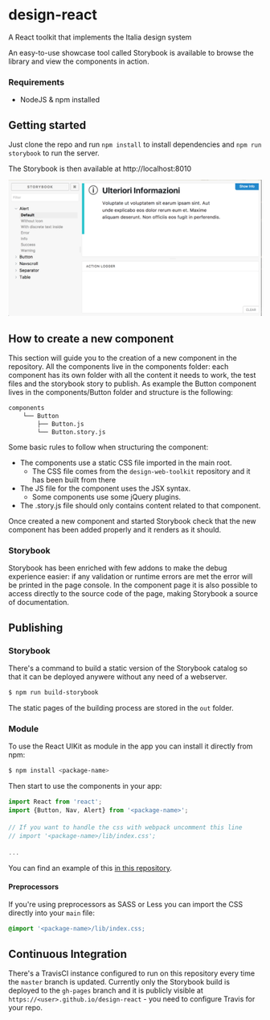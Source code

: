 # design-react
A React toolkit that implements the Italia design system

An easy-to-use showcase tool called Storybook is available to browse the library and view the components in action.


### Requirements


* NodeJS & npm installed


## Getting started

Just clone the repo and run `npm install` to install dependencies and `npm run storybook` to run the server.

The Storybook is then available at http://localhost:8010

![storybook](/doc/storybook.png?raw=true)

## How to create a new component

This section will guide you to the creation of a new component in the repository.
All the components live in the components folder: each component has its own folder with all the content it needs to work, the test files and the storybook story to publish.
As example the Button component lives in the components/Button folder and structure is the following:

```
components
    └── Button
        ├── Button.js
        └── Button.story.js
```

Some basic rules to follow when structuring the component:

* The components use a static CSS file imported in the main root.
    * The CSS file comes from the `design-web-toolkit` repository and it has been built from there
* The JS file for the component uses the JSX syntax.
    * Some components use some jQuery plugins.
* The .story.js file should only contains content related to that component.


Once created a new component and started Storybook check that the new component has been added properly and it renders as it should.


### Storybook

Storybook has been enriched with few addons to make the debug experience easier: if any validation or runtime errors are met the error will be printed in the page console.
In the component page it is also possible to access directly to the source code of the page, making Storybook a source of documentation.


## Publishing


### Storybook

There's a command to build a static version of the Storybook catalog so that it can be deployed anywere without any need of a webserver.

```sh
$ npm run build-storybook
```

The static pages of the building process are stored in the `out` folder.

### Module

To use the React UIKit as module in the app you can install it directly from npm:

```sh
$ npm install <package-name>
```

Then start to use the components in your app:

```jsx
import React from 'react';
import {Button, Nav, Alert} from '<package-name>';

// If you want to handle the css with webpack uncomment this line
// import '<package-name>/lib/index.css';

...
```

You can find an example of this [in this repository](https://github.com/Roma-JS/design-react-demo).
#### Preprocessors

If you're using preprocessors as SASS or Less you can import the CSS directly into your `main` file:

```scss
@import '<package-name>/lib/index.css;
```

## Continuous Integration

There's a TravisCI instance configured to run on this repository every time the `master` branch is updated. Currently only the Storybook build is deployed to the `gh-pages` branch and it is publicly visible at `https://<user>.github.io/design-react` - you need to configure Travis for your repo.


